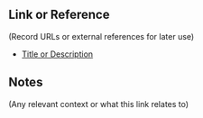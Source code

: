 ## Link or Reference

(Record URLs or external references for later use)

- [Title or Description](https://example.com)

## Notes

(Any relevant context or what this link relates to)

